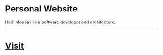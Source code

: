 # Personal Website
Hadi Mousavi is a software developer and architecture.

<hr />
<h1>
  <a href="https://mousavidev.github.io">Visit</a>
</h1>
